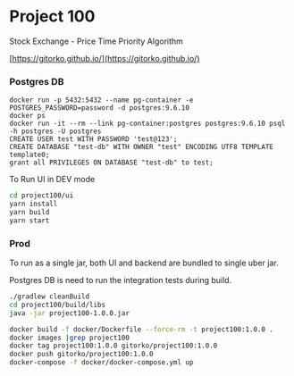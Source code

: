 # Project 100

Stock Exchange - Price Time Priority Algorithm

[https://gitorko.github.io/](https://gitorko.github.io/)

### Postgres DB

```
docker run -p 5432:5432 --name pg-container -e POSTGRES_PASSWORD=password -d postgres:9.6.10
docker ps
docker run -it --rm --link pg-container:postgres postgres:9.6.10 psql -h postgres -U postgres
CREATE USER test WITH PASSWORD 'test@123';
CREATE DATABASE "test-db" WITH OWNER "test" ENCODING UTF8 TEMPLATE template0;
grant all PRIVILEGES ON DATABASE "test-db" to test;
```


To Run UI in DEV mode

```bash
cd project100/ui
yarn install
yarn build
yarn start
```

### Prod
To run as a single jar, both UI and backend are bundled to single uber jar.

Postgres DB is need to run the integration tests during build.

```bash
./gradlew cleanBuild
cd project100/build/libs
java -jar project100-1.0.0.jar
```

```bash
docker build -f docker/Dockerfile --force-rm -t project100:1.0.0 .
docker images |grep project100
docker tag project100:1.0.0 gitorko/project100:1.0.0
docker push gitorko/project100:1.0.0
docker-compose -f docker/docker-compose.yml up 
```
